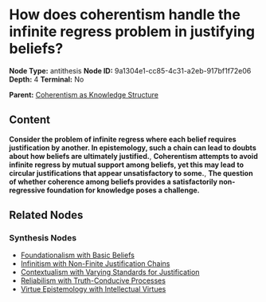 # How does coherentism handle the infinite regress problem in justifying beliefs?

**Node Type:** antithesis
**Node ID:** 9a1304e1-cc85-4c31-a2eb-917bf1f72e06
**Depth:** 4
**Terminal:** No

**Parent:** [Coherentism as Knowledge Structure](coherentism-as-knowledge-structure-synthesis-bba96cbb-c915-476c-a53f-b356ca9c6f2a.md)

## Content

**Consider the problem of infinite regress where each belief requires justification by another. In epistemology, such a chain can lead to doubts about how beliefs are ultimately justified.**, **Coherentism attempts to avoid infinite regress by mutual support among beliefs, yet this may lead to circular justifications that appear unsatisfactory to some.**, **The question of whether coherence among beliefs provides a satisfactorily non-regressive foundation for knowledge poses a challenge.**

## Related Nodes

### Synthesis Nodes

- [Foundationalism with Basic Beliefs](foundationalism-with-basic-beliefs-synthesis-d918ba8c-9b13-4b14-b171-759057d60f8e.md)
- [Infinitism with Non-Finite Justification Chains](infinitism-with-non-finite-justification-chains-synthesis-3b2031ff-df12-4b81-be32-1cec9f2daec2.md)
- [Contextualism with Varying Standards for Justification](contextualism-with-varying-standards-for-justification-synthesis-473e1cc6-2296-4b29-adfb-38f992644788.md)
- [Reliabilism with Truth-Conducive Processes](reliabilism-with-truth-conducive-processes-synthesis-23bcbdd8-0380-4e37-8c15-9af6e31c2969.md)
- [Virtue Epistemology with Intellectual Virtues](virtue-epistemology-with-intellectual-virtues-synthesis-8fae5187-12e6-41df-ad4a-acc6d5a1790d.md)
